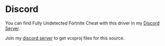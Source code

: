 
# Discord
You can find Fully Undetected Fortnite Cheat with this driver in my [Discord Server](https://discord.gg/Z6dPmJ3H6u).

Join my [discord server](https://discord.gg/Z6dPmJ3H6u) to get vcxproj files for this source.
